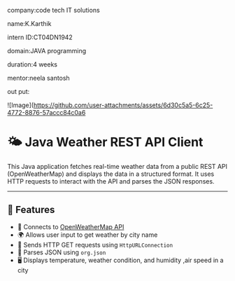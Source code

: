 company:code tech IT solutions

name:K.Karthik

intern ID:CT04DN1942

domain:JAVA programming

duration:4 weeks

mentor:neela santosh

out put:

![Image](https://github.com/user-attachments/assets/6d30c5a5-6c25-4772-8876-57accc84c0a6

# 🌤️ Java Weather REST API Client

This Java application fetches real-time weather data from a public REST API (OpenWeatherMap) and displays the data in a structured format. It uses HTTP requests to interact with the API and parses the JSON responses.

---

## 📌 Features

- 🔗 Connects to [OpenWeatherMap API](https://openweathermap.org/api)
- 🌍 Allows user input to get weather by city name
- 📡 Sends HTTP GET requests using `HttpURLConnection`
- 🧾 Parses JSON using `org.json`
- 🖥️ Displays temperature, weather condition, and humidity ,air speed in a city

